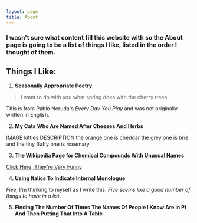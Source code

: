 ```yaml
---
layout: page
title: About
---
```


### I wasn't sure what content fill this website with so the About page is going to be a list of things I like, listed in the order I thought of them. 

## Things I Like: 
1. **Seasonally Appropriate Poetry**
>I want to do with you what spring does with the cherry trees.

This is from Pablo Neruda's *Every Day You Play* and was not originally written in English.

2. **My Cats Who Are Named After Cheeses And Herbs**

IMAGE kitties
DESCRIPTION the orange one is cheddar the grey one is brie and the tiny fluffy one is rosemary

3. **The Wikipedia Page for Chemical Compounds With Unusual Names**

[Click Here, They're Very Funny](https://en.wikipedia.org/wiki/List_of_chemical_compounds_with_unusual_names)

4. **Using Italics To Indicate Internal Monologue**

*Five,* I'm thinking to myself as I write this. *Five seems like a good number of things to have in a list.*

5. **Finding The Number Of Times The Names Of People I Know Are In Pi And Then Putting That Into A Table**
